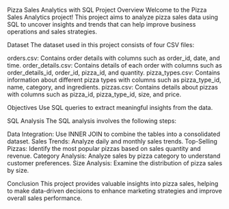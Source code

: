 Pizza Sales Analytics with SQL
Project Overview
Welcome to the Pizza Sales Analytics project! This project aims to analyze pizza sales data using SQL to uncover insights and trends that can help improve business operations and sales strategies.

Dataset
The dataset used in this project consists of four CSV files:

orders.csv: Contains order details with columns such as order_id, date, and time.
order_details.csv: Contains details of each order with columns such as order_details_id, order_id, pizza_id, and quantity.
pizza_types.csv: Contains information about different pizza types with columns such as pizza_type_id, name, category, and ingredients.
pizzas.csv: Contains details about pizzas with columns such as pizza_id, pizza_type_id, size, and price.

Objectives
Use SQL queries to extract meaningful insights from the data.

SQL Analysis
The SQL analysis involves the following steps:

Data Integration: Use INNER JOIN to combine the tables into a consolidated dataset.
Sales Trends: Analyze daily and monthly sales trends.
Top-Selling Pizzas: Identify the most popular pizzas based on sales quantity and revenue.
Category Analysis: Analyze sales by pizza category to understand customer preferences.
Size Analysis: Examine the distribution of pizza sales by size.

Conclusion
This project provides valuable insights into pizza sales, helping to make data-driven decisions to enhance marketing strategies and improve overall sales performance.


